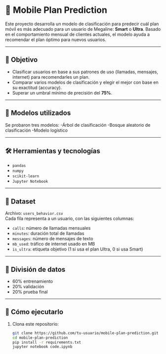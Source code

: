 # 📱 Mobile Plan Prediction

Este proyecto desarrolla un modelo de clasificación para predecir cuál plan móvil es más adecuado para un usuario de Megaline: **Smart** o **Ultra**. Basado en el comportamiento mensual de clientes actuales, el modelo ayuda a recomendar el plan óptimo para nuevos usuarios.

---

## 🎯 Objetivo

- Clasificar usuarios en base a sus patrones de uso (llamadas, mensajes, internet) para recomendarles un plan.
- Comparar varios modelos de clasificación y elegir el mejor con base en su exactitud (accuracy).
- Superar un umbral mínimo de precisión del **75%**.

---

## 🧠 Modelos utilizados

Se probaron tres modelos:
-Árbol de clasificación
-Bosque aleatorio de clasificación
-Modelo logístico

---

## 🛠️ Herramientas y tecnologías

- `pandas`
- `numpy`
- `scikit-learn`
- `Jupyter Notebook`

---

## 📂 Dataset

Archivo: `users_behavior.csv`  
Cada fila representa a un usuario, con las siguientes columnas:

- `calls`: número de llamadas mensuales
- `minutes`: duración total de llamadas
- `messages`: número de mensajes de texto
- `mb_used`: tráfico de internet usado en MB
- `is_ultra`: etiqueta objetivo (1 si usa el plan Ultra, 0 si usa Smart)

---

## 🧪 División de datos

- 60% entrenamiento
- 20% validación
- 20% prueba final

---

## 🚀 Cómo ejecutarlo

1. Clona este repositorio:
   ```bash
   git clone https://github.com/tu-usuario/mobile-plan-prediction.git
   cd mobile-plan-prediction
   pip install -r requirements.txt
   jupyter notebook code.ipynb

